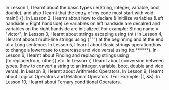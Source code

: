 In Lesson 1, I learnt about the basic types i.e(String, integer, variable, bool, double). and also I learnt that the entry of my code must start with void main() {};
In Lesson 2, I learnt about how to declare & initilize variables (Left handside = Right handside) i.e variables on left handside are decalred and variables on the right handside are initialized.
For example: String name = "victor";
In Lesson 3, I learnt about strings escaping using (n\ )
In Lesson 4, I lerarnt aboout multi-line strings using {"""} at the beginning and at the end of a Long sentence.
In Lesson 5, I learnt about Basic strings operation(how to change a lowercase to uppercase and vice versa) using (to.******).
In Lesson 6, I learnt about Finding and replacing strings using {to.replace(from, other)} etc.
In Lesson 7, I learnt about conversion between types. (how to convert a string to an integer, variable, boo;, double and vice versa).
In Lesson 8, I learnt about Arithmetic Operators.
In Lesson 9, I learnt about Logical Operators and Relational Operators.
(For Example: ||, &&).
In Lesson 10, I learnt about Ternary conditional Operators.